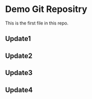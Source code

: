 # Demo Git Repositry

This is the first file in this repo.


## Update1

## Update2

## Update3

## Update4
